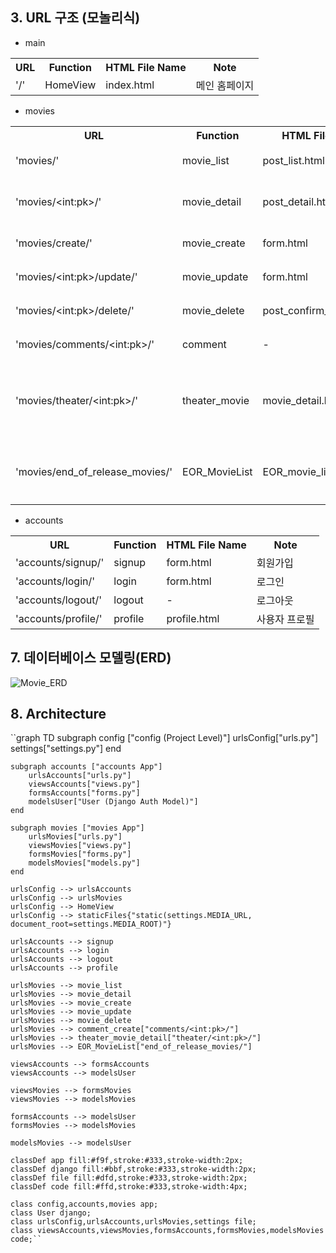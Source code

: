 ## 3. URL 구조 (모놀리식)
* main
<table>
    <tr>
        <th>URL</th>
        <th>Function</th>
        <th>HTML File Name</th>
        <th>Note</th>
    </tr>
    <tr>
        <td>'/'</td>
        <td>HomeView</td>
        <td>index.html</td>
        <td>메인 홈페이지</td>
    </tr>
</table>    

* movies
<table>
    <tr>
        <th>URL</th>
        <th>Function</th>
        <th>HTML File Name</th>
        <th>Note</th>
    </tr>
    <tr>
        <td>'movies/'</td>
        <td>movie_list</td>
        <td>post_list.html</td>
        <td>리뷰 목록</td>
    </tr>
    <tr>
        <td>'movies/&lt;int:pk&gt;/'</td>
        <td>movie_detail</td>
        <td>post_detail.html</td>
        <td>리뷰 상세 정보</td>
    </tr>
    <tr>
        <td>'movies/create/'</td>
        <td>movie_create</td>
        <td>form.html</td>
        <td>리뷰 생성</td>
    </tr>
    <tr>
        <td>'movies/&lt;int:pk&gt;/update/'</td>
        <td>movie_update</td>
        <td>form.html</td>
        <td>리뷰 수정</td>
    </tr>
    <tr>
        <td>'movies/&lt;int:pk&gt;/delete/'</td>
        <td>movie_delete</td>
        <td>post_confirm_delete.html</td>
        <td>리뷰 삭제</td>
    </tr>
    <tr>
        <td>'movies/comments/&lt;int:pk&gt;/'</td>
        <td>comment</td>
        <td>-</td>
        <td>댓글 생성</td>
    </tr>
    <tr>
        <td>'movies/theater/&lt;int:pk&gt;/'</td>
        <td>theater_movie</td>
        <td>movie_detail.html</td>
        <td>극장 상영 영화 상세 정보</td>
    </tr>
    <tr>
        <td>'movies/end_of_release_movies/'</td>
        <td>EOR_MovieList</td>
        <td>EOR_movie_list.html</td>
        <td>개봉 종료 영화 목록</td>
    </tr>
</table>    

* accounts
<table>
    <tr>
        <th>URL</th>
        <th>Function</th>
        <th>HTML File Name</th>
        <th>Note</th>
    </tr>
    <tr>
        <td>'accounts/signup/'</td>
        <td>signup</td>
        <td>form.html</td>
        <td>회원가입</td>
    </tr>
    <tr>
        <td>'accounts/login/'</td>
        <td>login</td>
        <td>form.html</td>
        <td>로그인</td>
    </tr>
    <tr>
        <td>'accounts/logout/'</td>
        <td>logout</td>
        <td>-</td>
        <td>로그아웃</td>
    </tr>
    <tr>
        <td>'accounts/profile/'</td>
        <td>profile</td>
        <td>profile.html</td>
        <td>사용자 프로필</td>
    </tr>
</table>



## 7. 데이터베이스 모델링(ERD)
![Movie_ERD](https://github.com/jsyoo1229/Movie_Review/assets/112743397/4321c32a-2174-4d09-9c8a-f93531ee2acd)

 ## 8. Architecture

 ``graph TD
    subgraph config ["config (Project Level)"]
        urlsConfig["urls.py"]
        settings["settings.py"]
    end

    subgraph accounts ["accounts App"]
        urlsAccounts["urls.py"]
        viewsAccounts["views.py"]
        formsAccounts["forms.py"]
        modelsUser["User (Django Auth Model)"]
    end

    subgraph movies ["movies App"]
        urlsMovies["urls.py"]
        viewsMovies["views.py"]
        formsMovies["forms.py"]
        modelsMovies["models.py"]
    end

    urlsConfig --> urlsAccounts
    urlsConfig --> urlsMovies
    urlsConfig --> HomeView
    urlsConfig --> staticFiles{"static(settings.MEDIA_URL, document_root=settings.MEDIA_ROOT)"}

    urlsAccounts --> signup
    urlsAccounts --> login
    urlsAccounts --> logout
    urlsAccounts --> profile

    urlsMovies --> movie_list
    urlsMovies --> movie_detail
    urlsMovies --> movie_create
    urlsMovies --> movie_update
    urlsMovies --> movie_delete
    urlsMovies --> comment_create["comments/<int:pk>/"]
    urlsMovies --> theater_movie_detail["theater/<int:pk>/"]
    urlsMovies --> EOR_MovieList["end_of_release_movies/"]

    viewsAccounts --> formsAccounts
    viewsAccounts --> modelsUser

    viewsMovies --> formsMovies
    viewsMovies --> modelsMovies

    formsAccounts --> modelsUser
    formsMovies --> modelsMovies

    modelsMovies --> modelsUser

    classDef app fill:#f9f,stroke:#333,stroke-width:2px;
    classDef django fill:#bbf,stroke:#333,stroke-width:2px;
    classDef file fill:#dfd,stroke:#333,stroke-width:2px;
    classDef code fill:#ffd,stroke:#333,stroke-width:4px;

    class config,accounts,movies app;
    class User django;
    class urlsConfig,urlsAccounts,urlsMovies,settings file;
    class viewsAccounts,viewsMovies,formsAccounts,formsMovies,modelsMovies code;``






